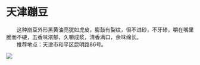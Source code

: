 # 天津蹦豆  

&emsp;&emsp;这种崩豆外形黑黄油亮犹如虎皮，膨鼓有裂纹，但不进砂，不牙碜，嚼在嘴里脆而不硬，五香味浓郁，久嚼成浆，清香满口，余味绵长。  
&emsp;&emsp;推荐地点：天津市和平区昆明路86号。  

![](https://s1.imagehub.cc/images/2025/06/13/f6f63308d5916a9d7b8c25c856fc015e.png)  
<!-- Last processed: 2025-07-22 03:44:26 -->
